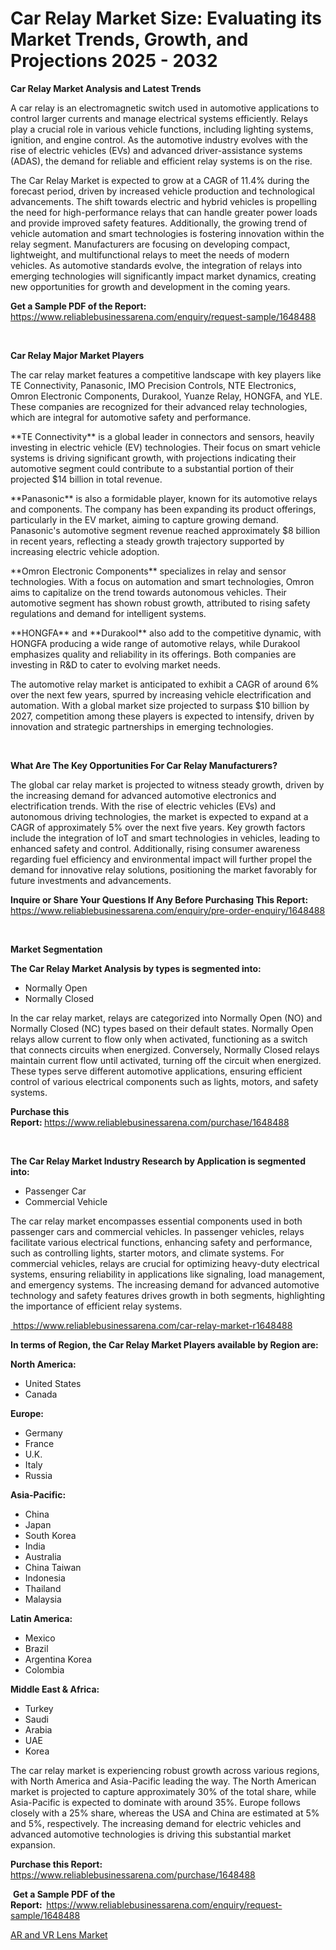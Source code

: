 <p><h1>Car Relay Market Size: Evaluating its Market Trends, Growth, and Projections 2025 - 2032</h1></p><p><strong>Car Relay Market Analysis and Latest Trends</strong></p>
<p><p>A car relay is an electromagnetic switch used in automotive applications to control larger currents and manage electrical systems efficiently. Relays play a crucial role in various vehicle functions, including lighting systems, ignition, and engine control. As the automotive industry evolves with the rise of electric vehicles (EVs) and advanced driver-assistance systems (ADAS), the demand for reliable and efficient relay systems is on the rise.</p><p>The Car Relay Market is expected to grow at a CAGR of 11.4% during the forecast period, driven by increased vehicle production and technological advancements. The shift towards electric and hybrid vehicles is propelling the need for high-performance relays that can handle greater power loads and provide improved safety features. Additionally, the growing trend of vehicle automation and smart technologies is fostering innovation within the relay segment. Manufacturers are focusing on developing compact, lightweight, and multifunctional relays to meet the needs of modern vehicles. As automotive standards evolve, the integration of relays into emerging technologies will significantly impact market dynamics, creating new opportunities for growth and development in the coming years.</p></p>
<p><strong>Get a Sample PDF of the Report:&nbsp;</strong> <a href="https://www.reliablebusinessarena.com/enquiry/request-sample/1648488?utm_campaign=3181&utm_medium=2&utm_source=Github&utm_content=ia&utm_term=06042025&utm_id=car-relay">https://www.reliablebusinessarena.com/enquiry/request-sample/1648488</a></p>
<p>&nbsp;</p>
<p><strong>Car Relay Major Market Players</strong></p>
<p><p>The car relay market features a competitive landscape with key players like TE Connectivity, Panasonic, IMO Precision Controls, NTE Electronics, Omron Electronic Components, Durakool, Yuanze Relay, HONGFA, and YLE. These companies are recognized for their advanced relay technologies, which are integral for automotive safety and performance.</p><p>**TE Connectivity** is a global leader in connectors and sensors, heavily investing in electric vehicle (EV) technologies. Their focus on smart vehicle systems is driving significant growth, with projections indicating their automotive segment could contribute to a substantial portion of their projected $14 billion in total revenue.</p><p>**Panasonic** is also a formidable player, known for its automotive relays and components. The company has been expanding its product offerings, particularly in the EV market, aiming to capture growing demand. Panasonic's automotive segment revenue reached approximately $8 billion in recent years, reflecting a steady growth trajectory supported by increasing electric vehicle adoption.</p><p>**Omron Electronic Components** specializes in relay and sensor technologies. With a focus on automation and smart technologies, Omron aims to capitalize on the trend towards autonomous vehicles. Their automotive segment has shown robust growth, attributed to rising safety regulations and demand for intelligent systems.</p><p>**HONGFA** and **Durakool** also add to the competitive dynamic, with HONGFA producing a wide range of automotive relays, while Durakool emphasizes quality and reliability in its offerings. Both companies are investing in R&D to cater to evolving market needs.</p><p>The automotive relay market is anticipated to exhibit a CAGR of around 6% over the next few years, spurred by increasing vehicle electrification and automation. With a global market size projected to surpass $10 billion by 2027, competition among these players is expected to intensify, driven by innovation and strategic partnerships in emerging technologies.</p></p>
<p>&nbsp;</p>
<p><strong>What Are The Key Opportunities For Car Relay Manufacturers?</strong></p>
<p><p>The global car relay market is projected to witness steady growth, driven by the increasing demand for advanced automotive electronics and electrification trends. With the rise of electric vehicles (EVs) and autonomous driving technologies, the market is expected to expand at a CAGR of approximately 5% over the next five years. Key growth factors include the integration of IoT and smart technologies in vehicles, leading to enhanced safety and control. Additionally, rising consumer awareness regarding fuel efficiency and environmental impact will further propel the demand for innovative relay solutions, positioning the market favorably for future investments and advancements.</p></p>
<p><strong>Inquire or Share Your Questions If Any Before Purchasing This Report:</strong> <a href="https://www.reliablebusinessarena.com/enquiry/pre-order-enquiry/1648488?utm_campaign=3181&utm_medium=2&utm_source=Github&utm_content=ia&utm_term=06042025&utm_id=car-relay">https://www.reliablebusinessarena.com/enquiry/pre-order-enquiry/1648488</a></p>
<p>&nbsp;</p>
<p><strong>Market Segmentation</strong></p>
<p><strong>The Car Relay Market Analysis by types is segmented into:</strong></p>
<p><ul><li>Normally Open</li><li>Normally Closed</li></ul></p>
<p><p>In the car relay market, relays are categorized into Normally Open (NO) and Normally Closed (NC) types based on their default states. Normally Open relays allow current to flow only when activated, functioning as a switch that connects circuits when energized. Conversely, Normally Closed relays maintain current flow until activated, turning off the circuit when energized. These types serve different automotive applications, ensuring efficient control of various electrical components such as lights, motors, and safety systems.</p></p>
<p><strong>Purchase this Report:&nbsp;</strong><a href="https://www.reliablebusinessarena.com/purchase/1648488?utm_campaign=3181&utm_medium=2&utm_source=Github&utm_content=ia&utm_term=06042025&utm_id=car-relay">https://www.reliablebusinessarena.com/purchase/1648488</a></p>
<p>&nbsp;</p>
<p><strong>The Car Relay Market Industry Research by Application is segmented into:</strong></p>
<p><ul><li>Passenger Car</li><li>Commercial Vehicle</li></ul></p>
<p><p>The car relay market encompasses essential components used in both passenger cars and commercial vehicles. In passenger vehicles, relays facilitate various electrical functions, enhancing safety and performance, such as controlling lights, starter motors, and climate systems. For commercial vehicles, relays are crucial for optimizing heavy-duty electrical systems, ensuring reliability in applications like signaling, load management, and emergency systems. The increasing demand for advanced automotive technology and safety features drives growth in both segments, highlighting the importance of efficient relay systems.</p></p>
<p><a href="https://www.reliablebusinessarena.com/car-relay-market-r1648488?utm_campaign=3181&utm_medium=2&utm_source=Github&utm_content=ia&utm_term=06042025&utm_id=car-relay">&nbsp;https://www.reliablebusinessarena.com/car-relay-market-r1648488</a></p>
<p><strong>In terms of Region, the Car Relay Market Players available by Region are:</strong></p>
<p>
    <p> <strong> North America: </strong>
        <ul>
            <li>United States</li>
            <li>Canada</li>
        </ul>
        </p> 
    <p> <strong> Europe: </strong>
        <ul>
            <li>Germany</li>
            <li>France</li>
            <li>U.K.</li>
            <li>Italy</li>
            <li>Russia</li>
        </ul>
        </p> 
    <p> <strong> Asia-Pacific: </strong>
        <ul>
            <li>China</li>
            <li>Japan</li>
            <li>South Korea</li>
            <li>India</li>
            <li>Australia</li>
            <li>China Taiwan</li>
            <li>Indonesia</li>
            <li>Thailand</li>
            <li>Malaysia</li>
        </ul>
        </p> 
    <p> <strong> Latin America: </strong>
        <ul>
            <li>Mexico</li>
            <li>Brazil</li>
            <li>Argentina Korea</li>
            <li>Colombia</li>
        </ul>
        </p> 
    <p> <strong> Middle East & Africa: </strong>
        <ul>
            <li>Turkey</li>
            <li>Saudi</li>
            <li>Arabia</li>
            <li>UAE</li>
            <li>Korea</li>
        </ul>
    </p>
    </p>
<p><p>The car relay market is experiencing robust growth across various regions, with North America and Asia-Pacific leading the way. The North American market is projected to capture approximately 30% of the total share, while Asia-Pacific is expected to dominate with around 35%. Europe follows closely with a 25% share, whereas the USA and China are estimated at 5% and 5%, respectively. The increasing demand for electric vehicles and advanced automotive technologies is driving this substantial market expansion.</p></p>
<p><strong>Purchase this Report: </strong><a href="https://www.reliablebusinessarena.com/purchase/1648488?utm_campaign=3181&utm_medium=2&utm_source=Github&utm_content=ia&utm_term=06042025&utm_id=car-relay">https://www.reliablebusinessarena.com/purchase/1648488</a></p>
<p>&nbsp;<strong>Get a Sample PDF of the Report:&nbsp;&nbsp;</strong><a href="https://www.reliablebusinessarena.com/enquiry/request-sample/1648488?utm_campaign=3181&utm_medium=2&utm_source=Github&utm_content=ia&utm_term=06042025&utm_id=car-relay">https://www.reliablebusinessarena.com/enquiry/request-sample/1648488</a></p>
<p><strong></strong></p>
<p><p><a href="https://github.com/jolinolooman/Market-Research-Report-List-1/blob/main/ar-and-vr-lens-market.md?utm_campaign=3181&utm_medium=2&utm_source=Github&utm_content=ia&utm_term=06042025&utm_id=car-relay">AR and VR Lens Market</a></p></p>
